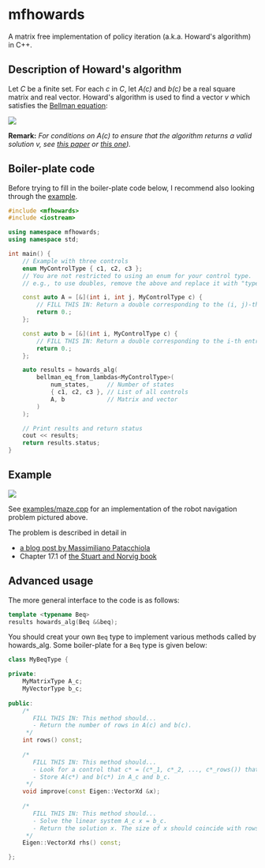 # mfhowards
A matrix free implementation of policy iteration (a.k.a. Howard's algorithm) in C++.

## Description of Howard's algorithm

Let _C_ be a finite set.
For each _c_ in _C_, let _A(c)_ and _b(c)_ be a real square matrix and real vector.
Howard's algorithm is used to find a vector _v_ which satisfies the [Bellman equation](https://en.wikipedia.org/wiki/Bellman_equation#The_Bellman_equation):

![](https://latex.codecogs.com/gif.latex?\min_{c&space;\\in&space;C}&space;\\left\\{&space;A(c)&space;v&space;-&space;b(c)&space;\\right\\}=0)

**Remark:** _For conditions on A(c) to ensure that the algorithm returns a valid solution v, see [this paper](https://arxiv.org/pdf/1510.03928.pdf) or [this one](https://hal.inria.fr/file/index/docid/179549/filename/RR-zidani.pdf))._

## Boiler-plate code

Before trying to fill in the boiler-plate code below, I recommend also looking through the [example](#example).

```cpp
#include <mfhowards>
#include <iostream>

using namespace mfhowards;
using namespace std;

int main() {
	// Example with three controls
	enum MyControlType { c1, c2, c3 };
	// You are not restricted to using an enum for your control type.
	// e.g., to use doubles, remove the above and replace it with "typedef double MyControlType;"

	const auto A = [&](int i, int j, MyControlType c) {
		// FILL THIS IN: Return a double corresponding to the (i, j)-th entry of A(c)
		return 0.;
	};

	const auto b = [&](int i, MyControlType c) {
		// FILL THIS IN: Return a double corresponding to the i-th entry of b(c)
		return 0.;
	};

	auto results = howards_alg(
		bellman_eq_from_lambdas<MyControlType>(
			num_states,     // Number of states
			{ c1, c2, c3 }, // List of all controls
			A, b            // Matrix and vector
		)
	);

	// Print results and return status
	cout << results;
	return results.status;
}
```

## Example

![](https://mpatacchiola.github.io/blog/images/reinforcement_learning_simple_world.png)

See [examples/maze.cpp](https://github.com/parsiad/mfhowards/blob/master/examples/maze.cpp) for an implementation of the robot navigation problem pictured above.

The problem is described in detail in
* [a blog post by Massimiliano Patacchiola](https://mpatacchiola.github.io/blog/2016/12/09/dissecting-reinforcement-learning.html#the-bellman-equation)
* Chapter 17.1 of [the Stuart and Norvig book](http://aima.cs.berkeley.edu/)

## Advanced usage

The more general interface to the code is as follows:

```cpp
template <typename Beq>
results howards_alg(Beq &&beq);
```

You should creat your own ```Beq``` type to implement various methods called by howards_alg.
Some boiler-plate for a ``Beq`` type is given below:

```cpp
class MyBeqType {

private:
	MyMatrixType A_c;
	MyVectorType b_c;
	
public:
	/*
	   FILL THIS IN: This method should...
	   - Return the number of rows in A(c) and b(c).
	 */
	int rows() const;
	
	/*
	   FILL THIS IN: This method should...
	   - Look for a control that c* = (c*_1, c*_2, ..., c*_rows()) that minimizes A(c)x - b(c).
	   - Store A(c*) and b(c*) in A_c and b_c.
	 */
	void improve(const Eigen::VectorXd &x);
	
	/*
	   FILL THIS IN: This method should...
	   - Solve the linear system A_c x = b_c.
	   - Return the solution x. The size of x should coincide with rows().
	 */
	Eigen::VectorXd rhs() const;

};
```
